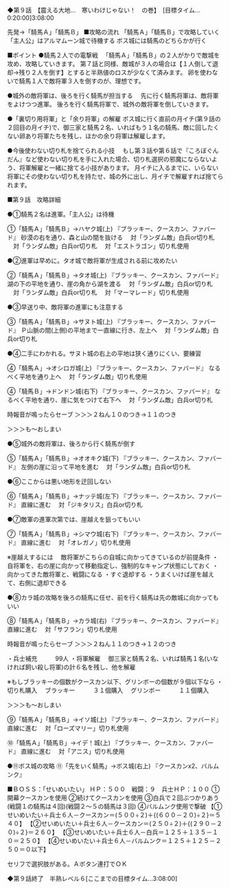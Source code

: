 ◆第９話　【震える大地…　寒いわけじゃない！　の巻】　[目標タイム…0:20:00]3:08:00
 
先発→「騎馬Ａ」「騎馬Ｂ」
■攻略の流れ
「騎馬Ａ」「騎馬Ｂ」で攻略していく
「主人公」はアルマムーン城で待機する
ボス城には騎馬のどちらかが行く


■ポイント
●騎馬２人での電撃戦
　「騎馬Ａ」「騎馬Ｂ」の２人がかりで敵城を攻め、攻略していきます。
第７話と同様、敵城が３人の場合は【１人倒して退却→残り２人を倒す】とすると半熟値のロスが少なくて済みます。
卵を使わないで騎馬１人で敵将軍３人を倒すのが、理想です。

●城外の敵将軍は、後ろを行く騎馬が担当する
　先に行く騎馬将軍は、敵将軍をよけつつ進軍。
後ろを行く騎馬将軍で、城外の敵将軍を倒していきます。

●「裏切り用将軍」と「余り将軍」の解雇
ボス城に行く直前の月イチ(第９話の２回目の月イチ)で、御三家と騎馬２名、いればもう１名の騎馬、敵に回したくない卵あり将軍たちを残し、ほかの余り将軍は解雇します。

●今後使わない切り札を捨てられる小技
　もし第３話や第６話で『ころぼぐんだん』など使わない切り札を手に入れた場合、切り札選択の邪魔にならないよう、将軍解雇と一緒に捨てる小技があります。
月イチに入るまでに、いらない将軍にその使わない切り札を持たせ、城の外に出し、月イチで解雇すれば捨てられます。



■第９話　攻略詳細

●①騎馬２名は進軍。「主人公」は待機

①「騎馬Ａ」「騎馬Ｂ」→ハヤク城(上)
『ブラッキー、クースカン、ファバード』
砂漠の右を通り、森と山の間を抜ける
　対「ランダム敵」白兵or切り札
　対「ランダム敵」白兵or切り札
　対「エストラゴン」切り札使用


●②進軍は早めに。タオ城で敵将軍が生成される前に攻めたい

②「騎馬Ａ」「騎馬Ｂ」→タオ城(上)
『ブラッキー、クースカン、ファバード』
湖の下の平地を通り、崖の角から湖を渡る
　対「ランダム敵」白兵or切り札
　対「ランダム敵」白兵or切り札
　対「マーマレード」切り札使用


●③早送り中、敵将軍の進軍にも注意する

③「騎馬Ａ」「騎馬Ｂ」→サヌト城(上)
『ブラッキー、クースカン、ファバード』
Ｐ山脈の間(上側)の平地まで一直線に行き、左上へ
　対「ランダム敵」白兵or切り札


●④二手にわかれる。サヌト城の右上の平地は狭く通りにくい、要練習

④「騎馬Ａ」→オシロガ城(上)
『ブラッキー、クースカン、ファバード』
なるべく平地を通り上へ
　対「ランダム敵」切り札使用

④「騎馬Ｂ」→ドンドン城(右下)
『ブラッキー、クースカン、ファバード』
なるべく平地を通り、崖に気をつけて右下へ
　対「ランダム敵」白兵or切り札


時報音が鳴ったらセーブ
＞＞＞２ねん１０のつき→１１のつき

＞＞＞も～おしまい

●⑤城外の敵将軍は、後ろから行く騎馬が倒す

⑤「騎馬Ａ」「騎馬Ｂ」→オオキク城(下)
『ブラッキー、クースカン、ファバード』
左側の崖に沿って平地を進む
　対「ランダム敵」白兵or切り札


●⑥ここからは悪い地形を迂回しない

⑥「騎馬Ａ」「騎馬Ｂ」→ナッテ城(左下)
『ブラッキー、クースカン、ファバード』
直線に進む
　対「ジキタリス」白兵or切り札


●⑦敵軍の進軍次第では、崖越えを狙ってもいい

⑦「騎馬Ａ」「騎馬Ｂ」→シマウ城(右下)
『ブラッキー、クースカン、ファバード』
直線に進む
　対「オレガノ」切り札使用

※崖越えするには
　敵将軍がこちらの自城に向かってきているのが前提条件
・自将軍を、右の崖に向かって移動指定し、強制的なキャンプ状態にしておく
・向かってきた敵将軍と、戦闘になる
・すぐ退却する
・うまくいけば崖を越えて、右側に退却できる


●⑧カラ城の攻略を後ろの騎馬に任せ、前を行く騎馬は先の敵城に向かってもいい

⑧「騎馬Ａ」「騎馬Ｂ」→カラ城(右)
『ブラッキー、クースカン、ファバード』
直線に進む
　対「サフラン」切り札使用


時報音が鳴ったらセーブ
＞＞＞２ねん１１のつき→１２のつき

・兵士補充　　　99人
・将軍解雇
　御三家と騎馬２名、いれば騎馬１名(いなければ飼い殺し将軍)の計６名を残し、他を解雇

※もしブラッキーの個数がクースカン以下、グリンボーの個数が９個以下なら
・切り札購入
　ブラッキー　　　３１個購入
　グリンボー　　　１１個購入

＞＞＞も～おしまい


⑨「騎馬Ａ」「騎馬Ｂ」→イソ城(上)
『ブラッキー、クースカン、ファバード』
直線に進む
　対「ローズマリー」切り札使用


⑩「騎馬Ａ」「騎馬Ｂ」→イデ！城(上)
『ブラッキー、クースカン、ファバード』
直線に進む
　対「アニス」切り札使用


●⑪ボス城の攻略
⑪「先をいく騎馬」→ボス城(右上)
『クースカンx2、バルムンク』


■ＢＯＳＳ：「せいめいたい」
ＨＰ：５００　戦闘：９　兵士ＨＰ：１００
①開幕クースカンを使用
②続けてクースカンを使用
③白兵で２回ぶつかりあう(戦闘１の騎馬は４回)(戦闘２～５の騎馬は３回)
④バルムンク使用で撃破
【①せいめいたい＋兵士６人－クースカン＝(５００÷２)＋{(６００－２０)÷２}＝５４０】
【②せいめいたい＋兵士６人－クースカン＝(２５０÷２)＋{(２９０－２０)÷２}＝２６０】
【③せいめいたい＋兵士６人－白兵＝１２５＋１３５－１０＝２５０】
【④せいめいたい＋兵士６人－バルムンク＝１２５＋１２５－２５０＝０以下】

セリフで選択肢がある。Ａボタン連打でＯＫ



◆第９話終了　半熟レベル６[ここまでの目標タイム…3:08:00]
